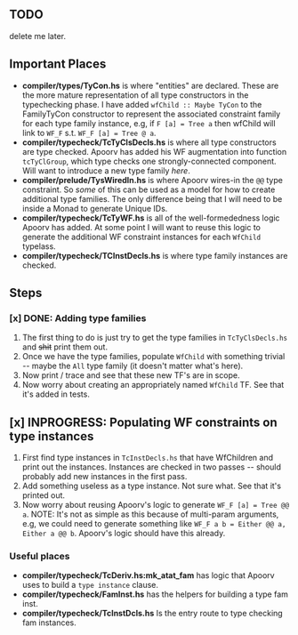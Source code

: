 ## TODO

delete me later.

## Important Places

- **compiler/types/TyCon.hs** is where "entities" are declared. These
  are the more mature representation of all type constructors in
  the typechecking phase. I have added `wfChild :: Maybe TyCon`
  to the FamilyTyCon constructor to represent the associated
  constraint family for each type family instance, e.g,
  if `F [a] = Tree a` then wfChild will link to `WF_F` s.t.
  `WF_F [a] = Tree @ a`.
- **compiler/typecheck/TcTyClsDecls.hs** is where all type constructors
  are type checked. Apoorv has added his WF augmentation into
  function `tcTyClGroup`, which type checks one strongly-connected
  component. Will want to introduce a new type family *here*.
- **compiler/prelude/TysWiredIn.hs** is where Apoorv wires-in the
  `@@` type constraint. So *some* of this can be used as a model
  for how to create additional type families. The only difference being
  that I will need to be inside a Monad to generate Unique IDs.
- **compiler/typecheck/TcTyWF.hs** is all of the well-formededness
  logic Apoorv has added. At some point I will want to reuse this logic
  to generate the additional WF constraint instances for each `WfChild` typelass.
- **compiler/typecheck/TCInstDecls.hs** is where type family instances are checked.
  
## Steps

### [x] DONE: Adding type families

1. The first thing to do is just try to get the type families in
   `TcTyClsDecls.hs` and ~~shit~~ print them out. 
2. Once we have the type families, populate `WfChild` with something trivial -- maybe
   the `All` type family (it doesn't matter what's here).
3. Now print / trace and see that these new TF's are in scope.
4. Now worry about creating an appropriately named `WfChild` TF. See that it's
   added in tests.
   
## [x] INPROGRESS: Populating WF constraints on type instances

1. First find type instances in `TcInstDecls.hs` that have WfChildren and print out
   the instances. Instances are checked in two passes -- should
   probably add new instances in the first pass.
2. Add something useless as a type instance. Not sure what.
   See that it's printed out.
3. Now worry about reusing Apoorv's logic to generate
   `WF_F [a] = Tree @@ a`. NOTE: It's not as simple as this
   because of multi-param arguments, e.g,
   we could need to generate something like `WF_F a b = Either @@ a, Either a @@ b`.
   Apoorv's logic should have this already.

### Useful places
- **compiler/typecheck/TcDeriv.hs:mk_atat_fam** has logic that Apoorv uses to build
  a `type instance` clause.
- **compiler/typecheck/FamInst.hs** has the helpers for building a type fam inst.
- **compiler/typecheck/TcInstDcls.hs** Is the entry route to type checking fam instances.






